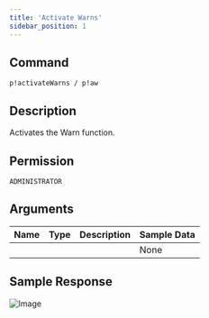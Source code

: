 ```yaml
---
title: 'Activate Warns'
sidebar_position: 1
---
```


## Command
```
p!activateWarns / p!aw
```

## Description
Activates the Warn function.

## Permission
`ADMINISTRATOR`

## Arguments
| Name | Type | Description | Sample Data |
| ---- | ---- | ----------- | ----------- |
|  |  |  | None |

## Sample Response
![Image](https://cdn.herrtxbias.net/Discord_xeeQjoy6h9.png)
